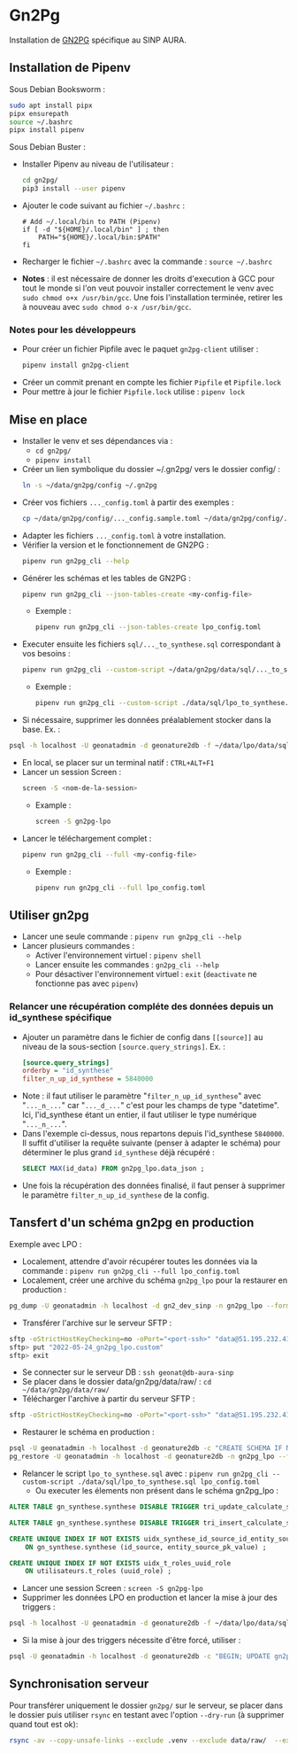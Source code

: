 # Gn2Pg

Installation de [GN2PG](https://github.com/lpoaura/GN2PG) spécifique au SINP AURA.

## Installation de Pipenv

Sous Debian Booksworm :
```bash
sudo apt install pipx
pipx ensurepath
source ~/.bashrc
pipx install pipenv
```

Sous Debian Buster :
- Installer Pipenv au niveau de l'utilisateur :
    ```bash
    cd gn2pg/
    pip3 install --user pipenv
    ```

- Ajouter le code suivant au fichier `~/.bashrc` :
    ```
    # Add ~/.local/bin to PATH (Pipenv)
    if [ -d "${HOME}/.local/bin" ] ; then
        PATH="${HOME}/.local/bin:$PATH"
    fi
    ```
- Recharger le fichier `~/.bashrc` avec la commande : `source ~/.bashrc`
- **Notes** : il est nécessaire de donner les droits d'execution à GCC pour
tout le monde si l'on veut pouvoir installer correctement le venv
avec `sudo chmod o+x /usr/bin/gcc`. Une fois l'installation terminée,
retirer les à nouveau avec  `sudo chmod o-x /usr/bin/gcc`.

### Notes pour les développeurs
  * Pour créer un fichier Pipfile avec le paquet `gn2pg-client` utiliser :
    ```bash
    pipenv install gn2pg-client
    ```
  * Créer un commit prenant en compte les fichier `Pipfile` et `Pipfile.lock`
  * Pour mettre à jour le fichier `Pipfile.lock` utilise : `pipenv lock`

## Mise en place

- Installer le venv et ses dépendances via :
  - `cd gn2pg/`
  - `pipenv install`
- Créer un lien symbolique du dossier ~/.gn2pg/ vers le dossier config/ :
    ```bash
    ln -s ~/data/gn2pg/config ~/.gn2pg
    ```
- Créer vos fichiers `..._config.toml` à partir des exemples :
    ```bash
    cp ~/data/gn2pg/config/..._config.sample.toml ~/data/gn2pg/config/..._config.toml
    ```
- Adapter les fichiers `..._config.toml` à votre installation.
- Vérifier la version et le fonctionnement de GN2PG :
    ```bash
    pipenv run gn2pg_cli --help
    ```
- Générer les schémas et les tables de GN2PG :
    ```bash
    pipenv run gn2pg_cli --json-tables-create <my-config-file>
    ```
    - Exemple :
        ```bash
        pipenv run gn2pg_cli --json-tables-create lpo_config.toml
        ```
- Executer ensuite les fichiers `sql/..._to_synthese.sql` correspondant à vos besoins :
    ```bash
    pipenv run gn2pg_cli --custom-script ~/data/gn2pg/data/sql/..._to_synthese.sql <my-config-file>
    ```
    - Exemple :
        ```bash
        pipenv run gn2pg_cli --custom-script ./data/sql/lpo_to_synthese.sql lpo_config.toml
        ```
- Si nécessaire, supprimer les données préalablement stocker dans la base. Ex. :
```bash
psql -h localhost -U geonatadmin -d geonature2db -f ~/data/lpo/data/sql/update/001_delete_all_lpo_data.sql
```
- En local, se placer sur un terminal natif : `CTRL+ALT+F1`
- Lancer un session Screen :
    ```bash
    screen -S <nom-de-la-session>
    ```
    - Example :
        ```bash
        screen -S gn2pg-lpo
        ```
- Lancer le téléchargement complet :
    ```bash
    pipenv run gn2pg_cli --full <my-config-file>
    ```
    - Exemple :
        ```bash
        pipenv run gn2pg_cli --full lpo_config.toml
        ```

## Utiliser gn2pg

- Lancer une seule commande : `pipenv run gn2pg_cli --help`
- Lancer plusieurs commandes :
  - Activer l'environnement virtuel : `pipenv shell`
  - Lancer ensuite les commandes : `gn2pg_cli --help`
  - Pour désactiver l'environnement virtuel :
  `exit` (`deactivate` ne fonctionne pas avec `pipenv`)

### Relancer une récupération compléte des données depuis un id_synthese spécifique

- Ajouter un paramètre dans le fichier de config dans `[[source]]` au niveau de la sous-section `[source.query_strings]`. Ex. :
    ```ini
    [source.query_strings]
    orderby = "id_synthese"
    filter_n_up_id_synthese = 5840000
    ```
- Note : il faut utiliser le paramètre "`filter_n_up_id_synthese`" avec "`..._n_...`" car "`..._d_...`" c'est pour les champs de type "datetime". Ici, l'id_synthese étant un entier, il faut utiliser le type numérique "`..._n_...`".
- Dans l'exemple ci-dessus, nous repartons depuis l'id_synthese `5840000`. Il suffit d'utiliser la requête suivante (penser à adapter le schéma) pour déterminer le plus grand `id_synthese` déjà récupéré :
    ```sql
    SELECT MAX(id_data) FROM gn2pg_lpo.data_json ;
    ```
- Une fois la récupération des données finalisé, il faut penser à supprimer le paramètre `filter_n_up_id_synthese` de la config.


## Tansfert d'un schéma gn2pg en production

Exemple avec LPO :
- Localement, attendre d'avoir récupérer toutes les données via la commande : `pipenv run gn2pg_cli --full lpo_config.toml`
- Localement, créer une archive du schéma `gn2pg_lpo` pour la restaurer en production :
```bash
pg_dump -U geonatadmin -h localhost -d gn2_dev_sinp -n gn2pg_lpo --format=c --compress=9 --file="$(date --iso-8601=date)_gn2pg_lpo.custom"
```
- Transférer l'archive sur le serveur SFTP :
```bash
sftp -oStrictHostKeyChecking=no -oPort="<port-ssh>" "data@51.195.232.41:/lpo/"
sftp> put "2022-05-24_gn2pg_lpo.custom"
sftp> exit
```
- Se connecter sur le serveur DB : `ssh geonat@db-aura-sinp`
- Se placer dans le dossier data/gn2pg/data/raw/ : `cd ~/data/gn2pg/data/raw/`
- Télécharger l'archive à partir du serveur SFTP :
```bash
sftp -oStrictHostKeyChecking=no -oPort="<port-ssh>" "data@51.195.232.41:/lpo/2022-05-24_gn2pg_lpo.custom" "2022-05-24_gn2pg_lpo.custom"
```
- Restaurer le schéma en production :
```bash
psql -U geonatadmin -h localhost -d geonature2db -c "CREATE SCHEMA IF NOT EXISTS gn2pg_lpo AUTHORIZATION geonatadmin;"
pg_restore -U geonatadmin -h localhost -d geonature2db -n gn2pg_lpo --format=c --jobs 6 "$(date --iso-8601=date)_gn2pg_lpo.custom"
```
- Relancer le script `lpo_to_synthese.sql` avec : `pipenv run gn2pg_cli --custom-script ./data/sql/lpo_to_synthese.sql lpo_config.toml`
    - Ou executer les élements non présent dans le schéma gn2pg_lpo :
```sql
ALTER TABLE gn_synthese.synthese DISABLE TRIGGER tri_update_calculate_sensitivity ;

ALTER TABLE gn_synthese.synthese DISABLE TRIGGER tri_insert_calculate_sensitivity ;

CREATE UNIQUE INDEX IF NOT EXISTS uidx_synthese_id_source_id_entity_source_pk_value
    ON gn_synthese.synthese (id_source, entity_source_pk_value) ;

CREATE UNIQUE INDEX IF NOT EXISTS uidx_t_roles_uuid_role
    ON utilisateurs.t_roles (uuid_role) ;
```
- Lancer une session Screen : `screen -S gn2pg-lpo`
- Supprimer les données LPO en production et lancer la mise à jour des triggers :
```bash
psql -h localhost -U geonatadmin -d geonature2db -f ~/data/lpo/data/sql/update/001_delete_all_lpo_data.sql
```
- Si la mise à jour des triggers nécessite d'être forcé, utiliser :
```bash
psql -U geonatadmin -h localhost -d geonature2db -c "BEGIN; UPDATE gn2pg_lpo.data_json SET id_data = id_data; COMMIT;"
```

## Synchronisation serveur

Pour transférer uniquement le dossier `gn2pg/` sur le serveur, se placer dans le dossier puis utiliser `rsync` en testant avec l'option `--dry-run` (à supprimer quand tout est ok):

```bash
rsync -av --copy-unsafe-links --exclude .venv --exclude data/raw/  --exclude config/log/ --exclude *_config.toml --exclude .gitignore ./ geonat@<ip-serveur>:~/data/gn2pg/ --dry-run
```
